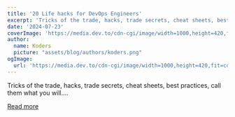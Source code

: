 ```yaml
---
title: '20 Life hacks for DevOps Engineers'
excerpt: 'Tricks of the trade, hacks, trade secrets, cheat sheets, best practices, call them what you will....'
date: '2024-07-23'
coverImage: 'https://media.dev.to/cdn-cgi/image/width=1000,height=420,fit=cover,gravity=auto,format=auto/https%3A%2F%2Fdev-to-uploads.s3.amazonaws.com%2Fuploads%2Farticles%2Fjtap9pdk7qdwi4pwa41a.png'
author:
  name: Koders
  picture: "assets/blog/authors/koders.png"
ogImage:
  url: 'https://media.dev.to/cdn-cgi/image/width=1000,height=420,fit=cover,gravity=auto,format=auto/https%3A%2F%2Fdev-to-uploads.s3.amazonaws.com%2Fuploads%2Farticles%2Fjtap9pdk7qdwi4pwa41a.png'
---
```


Tricks of the trade, hacks, trade secrets, cheat sheets, best practices, call them what you will....

[Read more](https://dev.to/glasskube/20-life-hacks-for-devops-engineers-3dn7)
